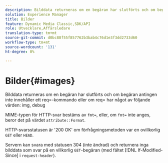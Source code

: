 ```yaml
---
description: Bilddata returneras om en begäran har slutförts och om begäran antingen inte innehåller ett req=-kommando eller om req= har något av följande värden img, felsök.
solution: Experience Manager
title: Bilder
feature: Dynamic Media Classic,SDK/API
role: Utvecklare,Affärsledare
translation-type: tm+mt
source-git-commit: d0bc88f55f857762b3bab4c76d1e3f3dd2733d60
workflow-type: tm+mt
source-wordcount: '131'
ht-degree: 0%

---
```



# Bilder{#images}

Bilddata returneras om en begäran har slutförts och om begäran antingen inte innehåller ett req=-kommando eller om req= har något av följande värden: img, debug

MIME-typen för HTTP-svar bestäms av `fmt=`, eller, om `fmt=` inte anges, beror det på värdet `attribute::Format`.

HTTP-svarsstatusen är &#39;200 OK&#39; om förfrågningsmetoden var en ovillkorlig `GET` eller `HEAD`.

Servern kan svara med statusen 304 (inte ändrad) och returnera inga bilddata som svar på en villkorlig `GET`-begäran (med fältet [!DNL If-Modified-Since] i `request-header`).
